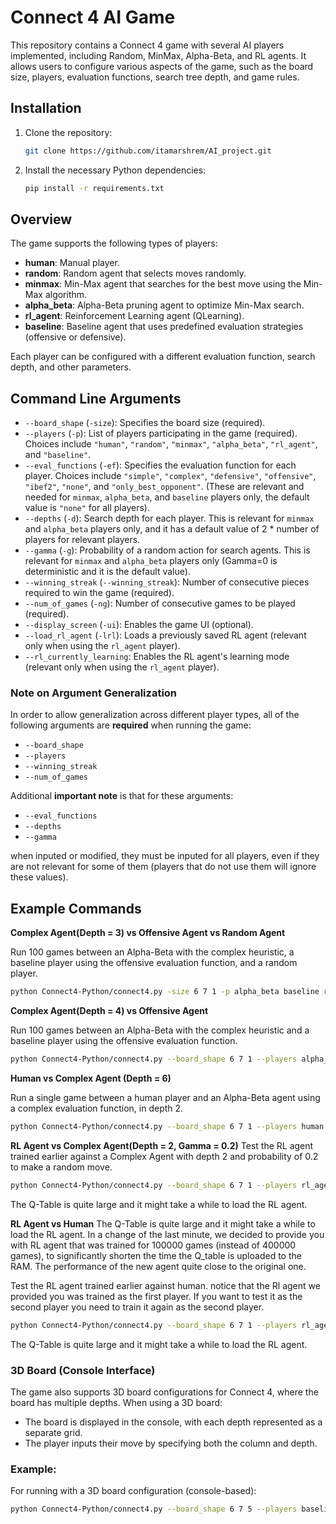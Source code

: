 # Connect 4 AI Game
This repository contains a Connect 4 game with several AI players implemented, including Random, MinMax, Alpha-Beta, and RL agents. It allows users to configure various aspects of the game, such as the board size, players, evaluation functions, search tree depth, and game rules.

## Installation
1. Clone the repository:
   ```bash
   git clone https://github.com/itamarshrem/AI_project.git
   ```

2. Install the necessary Python dependencies:
   ```bash
   pip install -r requirements.txt
   ```

## Overview
The game supports the following types of players:

- **human**: Manual player.
- **random**: Random agent that selects moves randomly.
- **minmax**: Min-Max agent that searches for the best move using the Min-Max algorithm.
- **alpha_beta**: Alpha-Beta pruning agent to optimize Min-Max search.
- **rl_agent**: Reinforcement Learning agent (QLearning).
- **baseline**: Baseline agent that uses predefined evaluation strategies (offensive or defensive).

Each player can be configured with a different evaluation function, search depth, and other parameters.

## Command Line Arguments
- `--board_shape` (`-size`): Specifies the board size (required).
- `--players` (`-p`): List of players participating in the game (required). Choices include `"human"`, `"random"`, `"minmax"`, `"alpha_beta"`, `"rl_agent"`, and `"baseline"`.
- `--eval_functions` (`-ef`): Specifies the evaluation function for each player. Choices include `"simple"`, `"complex"`, `"defensive"`, `"offensive"`, `"ibef2"`, `"none"`, and `"only_best_opponent"`. (These are relevant and needed for `minmax`, `alpha_beta`, and `baseline` players only, the default value is `"none"` for all players).
- `--depths` (`-d`): Search depth for each player. This is relevant for `minmax` and `alpha_beta` players only, and it has a default value of 2 * number of players for relevant players.
- `--gamma` (`-g`): Probability of a random action for search agents. This is relevant for `minmax` and `alpha_beta` players only (Gamma=0 is deterministic and it is the default value).
- `--winning_streak` (`--winning_streak`): Number of consecutive pieces required to win the game (required).
- `--num_of_games` (`-ng`): Number of consecutive games to be played (required).
- `--display_screen` (`-ui`): Enables the game UI (optional).
- `--load_rl_agent` (`-lrl`): Loads a previously saved RL agent (relevant only when using the `rl_agent` player).
- `--rl_currently_learning`: Enables the RL agent's learning mode (relevant only when using the `rl_agent` player).


### Note on Argument Generalization

In order to allow generalization across different player types, all of the following arguments are **required** when running the game:
- `--board_shape`
- `--players`
- `--winning_streak`
- `--num_of_games`
  
Additional **important note** is that for these arguments:
- `--eval_functions`
- `--depths`
- `--gamma`
  
when inputed or modified, they must be inputed for all players, even if they are not relevant for some of them (players that do not use them will ignore these values).



## Example Commands
**Complex Agent(Depth = 3) vs Offensive Agent vs Random Agent**

Run 100 games between an Alpha-Beta with the complex heuristic, a baseline player using the offensive evaluation function, and a random player.
   
   ```bash
   python Connect4-Python/connect4.py -size 6 7 1 -p alpha_beta baseline random -ef complex offensive none --depths 3 0 0  --winning_streak 4 --num_of_games 100
   ```

**Complex Agent(Depth = 4) vs Offensive Agent**

Run 100 games between an Alpha-Beta with the complex heuristic and a baseline player using the offensive evaluation function.
   
   ```bash
   python Connect4-Python/connect4.py --board_shape 6 7 1 --players alpha_beta baseline --eval_functions complex offensive  --depths 4 1 --winning_streak 4 --num_of_games 100
   ```

**Human vs Complex Agent (Depth = 6)**

Run a single game between a human player and an Alpha-Beta agent using a complex evaluation function, in depth 2.

   ```bash
   python Connect4-Python/connect4.py --board_shape 6 7 1 --players human alpha_beta --eval_functions none complex --depths 1 4 --winning_streak 4 --num_of_games 1 -ui
   ```

**RL Agent vs Complex Agent(Depth = 2, Gamma = 0.2)**
Test the RL agent trained earlier against a Complex Agent with depth 2 and probability of 0.2 to make a random move.

   ```bash
   python Connect4-Python/connect4.py --board_shape 6 7 1 --players rl_agent alpha_beta --eval_functions none complex --depths 1 2 --gamma 0 0.2 --winning_streak 4 --num_of_games 1000 --load_rl_agent
   ```
The Q-Table is quite large and it might take a while to load the RL agent.

**RL Agent vs Human**
The Q-Table is quite large and it might take a while to load the RL agent.
In a change of the last minute, we decided to provide you with RL agent that was trained for 100000 games (instead of 400000 games), to significantly shorten the time the Q_table is uploaded to the RAM.
The performance of the new agent quite close to the original one.

Test the RL agent trained earlier against human. notice that the Rl agent we provided you was trained as the first player.
If you want to test it as the second player you need to train it again as the second player.

   ```bash
   python Connect4-Python/connect4.py --board_shape 6 7 1 --players rl_agent human --eval_functions none none  --winning_streak 4 --num_of_games 1 -ui --load_rl_agent
   ```
The Q-Table is quite large and it might take a while to load the RL agent.

### 3D Board (Console Interface)
The game also supports 3D board configurations for Connect 4, where the board has multiple depths. When using a 3D board:
- The board is displayed in the console, with each depth represented as a separate grid.
- The player inputs their move by specifying both the column and depth.

### Example:

For running with a 3D board configuration (console-based):
   ```bash
   python Connect4-Python/connect4.py --board_shape 6 7 5 --players baseline human --eval_functions defensive none --winning_streak 4 --num_of_games 1 -ui
   ```





